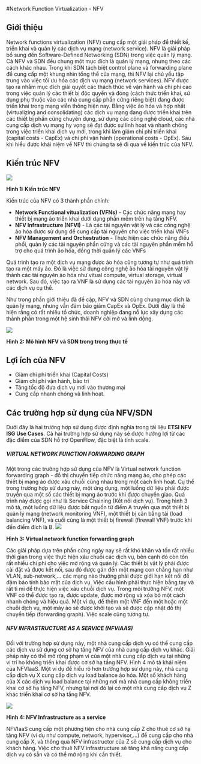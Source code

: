 #Network Function Virtualization - NFV
## Giới thiệu
Network functions virtualization (NFV) cung cấp một giải pháp để thiết kế, triển khai và quản lý các dịch vụ mạng (network service). NFV là giải pháp bổ sung đến Software-Defined Networking (SDN) trong việc quản lý mạng. Cả NFV và SDN đều chung một mục đích là quản lý mạng, nhưng theo các cách khác nhau. Trong khi SDN tách biệt control plane và forwarding plane để cung cấp một khung nhìn tổng thể của mạng, thì NFV lại chủ yếu tập trung vào việc tối ưu hóa các dịch vụ mạng (network services).
NFV được tạo ra nhằm mục đích giải quyết các thách thức về vận hành và chi phí cao trong việc quản lý các thiết bị độc quyền và đóng (cách thức triển khai, sử dụng phụ thuộc vào các nhà cung cấp phần cứng riêng biệt) đang được triển khai trong mạng viễn thông hiện nay. Bằng việc ảo hóa và hợp nhất (virtualizing and consolidating) các dịch vụ mạng đang được triển khai trên các thiết bị phần cứng chuyên dụng, sử dụng các công nghệ cloud, các nhà cung cấp dịch vụ mạng hy vọng sẽ đạt được sự linh hoạt và nhanh chóng trong việc triển khai dịch vụ mới, trong khi làm giảm chi phí triển khai (capital costs - CapEx) và chi phí vận hành (operational costs - OpEx).
Sau khi hiểu được khái niệm về NFV thì chúng ta sẽ đi qua về kiến trúc của NFV.
## Kiến trúc NFV
![](https://camo.githubusercontent.com/d133b7674908bd5716f408de55d02e5145aae06a/68747470733a2f2f7777772e73647863656e7472616c2e636f6d2f77702d636f6e74656e742f75706c6f6164732f323031352f30342f6e66762d7265706f72742d323031352d686967682d6c6576656c2d6e66762d6672616d65776f726b2e706e67)
			
 **Hình 1: Kiến trúc NFV**
            
Kiến trúc của NFV có 3 thành phần chính:
- **Network Functional vitualization (VFNs)** - Các chức năng mạng hay thiết bị mạng ảo triển khai dưới dạng phần mềm trên hạ tầng NFV.
- **NFV Infrastructure (NFVI)** - Là các tài nguyên vật lý và các công nghệ ảo hóa được sử dụng để cung cấp tài nguyên cho việc triển khai VNFs
- **NFV Management and Orchestration** - Thực hiện các chức năng điều phối, quản lý các tài nguyên phần cứng và các tài nguyên phần mềm hỗ trợ cho quá trình ảo hóa, đồng thời quản lý các VNFs


Quá trình tạo ra một dịch vụ mạng được ảo hóa cũng tương tự như quá trình tạo ra một máy ảo. Đó là việc sử dụng công nghệ ảo hóa tài nguyên vật lý thành các tài nguyên ảo hóa như vitual compute, virtual storage, virtual network. Sau đó, việc tạo ra VNF là sử dụng các tài nguyên ảo hóa này với các dịch vụ cụ thể.

Như trong phần giới thiệu đã đề cập, NFV và SDN cùng chung mục đích là quản lý mạng, nhưng vẫn đảm bảo giảm CapEx và OpEx. Dưới đây là thể hiện rằng có rất nhiều tổ chức, doanh nghiệp đang nỗ lực xây dựng các thành phần trong một hệ sinh thái NFV cởi mở và linh động.

![](https://www.opennetworking.org/images/stories/sdn-resources/sdn-nvf-solution/figure2.png)


**Hình 2: Mô hình NFV và SDN trong trong thực tế**

## Lợi ích của NFV
- Giảm chi phí triển khai (Capital Costs)
- Giảm chi phí vận hành, bảo trì
- Tăng tốc độ đưa dịch vụ mới vào thương mại
- Cung cấp nhanh chóng và linh hoạt.

## Các trường hợp sử dụng của NFV/SDN
Dưới đây là hai trường hợp sử dụng được định nghĩa trong tài liệu **ETSI NFV ISG Use Cases**. Cả hai trường hợp sử dụng này sẽ được hưởng lợi từ các đặc điểm của SDN hỗ trợ OpenFlow, đặc biệt là tính scale.
##### VIRTUAL NETWORK FUNCTION FORWARDING GRAPH
Một trong các trường hợp sử dụng của NFV là Virtual network function forwarding graph - đồ thị chuyển tiếp chức năng mạng ảo, cho phép các thiết bị mạng ảo được xâu chuỗi cùng nhau trong một cách linh hoạt.
Cụ thể trong trường hợp sử dụng này, một ứng dụng, một luồng dữ liệu phải được truyền qua một số các thiết bị mạng ảo trước khi được chuyển giao. Quá trình này được gọi như là Service Chaining (Kết nối dịch vụ). Trong hình 3 mô tả, một luồng dữ liệu được bắt nguồn từ điểm A truyền qua một thiết bị quản lý mạng (network monitoring VNF), một thiết bị cân bằng tải (load balancing VNF), và cuối cùng là một thiết bị firewall (firewall VNF) trước khi đến điểm đích là B.
![](http://103.56.157.246/wp-content/uploads/2015/03/service_chaining.png?w=300)

**Hình 3: Virtual network function forwarding graph**

Các giải pháp dựa trên phần cứng ngày nay sẽ rất khó khăn và tốn rất nhiều thời gian trong việc thực hiện xâu chuỗi các dịch vụ, bên cạnh đó còn tốn rất nhiều chi phí cho việc mở rộng và quản lý. Các thiết bị vật lý phải được cài đặt và được kết nối, sau đó được gán đến một mạng con chẳng hạn như VLAN, sub-network,... các mạng nào thường phải được giới hạn kết nối để đảm bảo tính bảo mật của dịch vụ. Việc cấu hình phải thực hiện bằng tay và rất tỉ mỉ để thực hiện việc xâu chuỗi dịch vụ.
Trong môi trường NFV, một VNF có thể được tạo ra, được update, được mở rộng và xóa bỏ một cách nhanh chóng và hiệu quả. Một ví dụ, để thêm một VNF đến một hoặc một chuỗi dịch vụ, một máy ảo sẽ được khởi tạo và sẽ được cập nhật đồ thị chuyển tiếp (forwarding graph). Việc scale cũng tương tự.
##### NFV INFRASTRUCTURE AS A SERVICE (NFVIAAS)
Đối với trường hợp sử dụng này, một nhà cung cấp dịch vụ có thể cung cấp các dịch vu sử dụng cơ sở hạ tâng NFV của nhà cung cấp dịch vụ khác. Giải pháp này có thể mở rộng phạm vi của một nhà cung cấp dịch vụ tại những vị trí họ không triển khai được cơ sở hạ tầng NFV.
Hình 4 mô tả khái niệm của NFVIaaS. Một ví dụ để hiểu rõ hơn trường hợp sử dụng này, nhà cung cấp dịch vụ X cung cấp dịch vụ load balance ảo hóa. Một số khách hàng của X các dịch vụ load balance tại những nơi mà nhà cung cấp không triển khai cơ sở hạ tầng NFV, nhưng tại nơi đó lại có một nhà cung cấp dịch vụ Z khác triển khai cơ sở hạ tầng NFV.

![](http://103.56.157.246/wp-content/uploads/2015/03/nfviaas.png?w=300)

**Hình 4: NFV Infrastructure as a service**

NFVIaaS cung cấp một phương tiện cho nhà cung cấp Z cho thuê cơ sở hạ tâng NFV (ví dụ như compute, network, hypervisor,...) để cung cấp cho nhà cung cấp X, và thông qua NFV infrastructor của Z sẽ cung cấp dịch vụ cho khách hàng. Việc cho thuê NFV infrastructure sẽ tăng khả năng cung cấp dịch vụ có sẵn và có thể mở rộng khi cần thiết.
